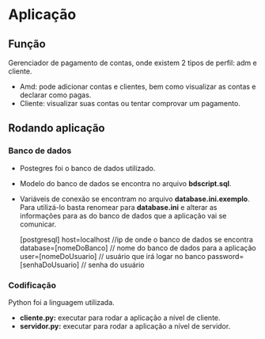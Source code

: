 # Aplicação
## Função
Gerenciador de pagamento de contas, onde existem 2 tipos de perfil: adm e cliente. 

 - Amd: pode adicionar contas e clientes, bem como visualizar as contas e declarar como pagas.
 - Cliente: visualizar suas contas ou tentar comprovar um pagamento.

## Rodando aplicação
### Banco de dados

 - Postegres foi o banco de dados utilizado.
 - Modelo do banco de dados se encontra no arquivo **bdscript.sql**.
 - Variáveis de conexão se encontram no arquivo **database.ini.exemplo**. Para utilizá-lo basta renomear para **database.ini** e alterar as informações para as do banco de dados que a aplicação vai se comunicar.

    [postgresql]
	host=localhost //ip de onde o banco de dados se encontra
	database=[nomeDoBanco] // nome do banco de dados para a aplicação
	user=[nomeDoUsuario] // usuário que irá logar no banco
	password=[senhaDoUsuario] // senha do usuário

### Codificação
Python foi a linguagem utilizada.

 - **cliente.py:** executar para rodar a aplicação a nível de cliente.
 - **servidor.py:** executar para rodar a aplicação a nível de servidor.
